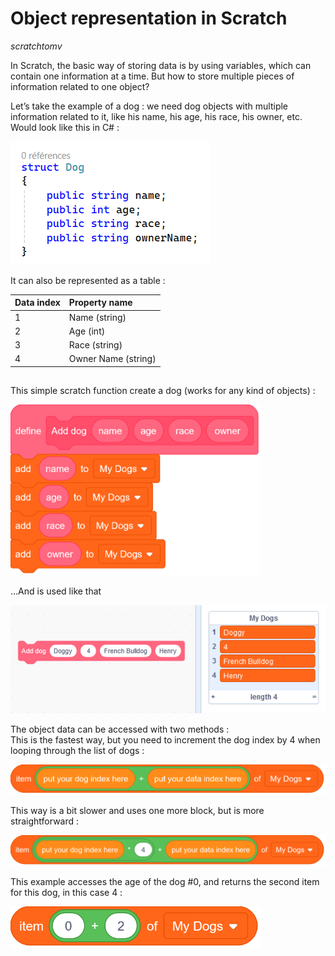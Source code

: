 # Object representation in Scratch
*scratchtomv*  

In Scratch, the basic way of storing data is by using variables, which can contain one information at a time. But how to store multiple pieces of information related to one object?

Let’s take the example of a dog : we need dog objects with multiple information related to it, like his name, his age, his race, his owner, etc.  
Would look like this in C\# : 

<img src="../images/image67.png">

It can also be represented as a table : 

| Data index | Property name |
| :--------- | :------------ |
| 1          | Name (string) |
| 2          | Age (int) |
| 3          | Race (string) |
| 4          | Owner Name (string) |

##

This simple scratch function create a dog (works for any kind of objects) :   

<img src="../images/image42.png" width="400">


…And is used like that  

<img src="../images/image12.png">

The object data can be accessed with two methods :   
This is the fastest way, but you need to increment the dog index by 4 when looping through the list of dogs :   

<img src="../images/image54.png">

This way is a bit slower and uses one more block, but is more straightforward :   

<img src="../images/image72.png">

This example accesses the age of the dog \#0, and returns the second item for this dog, in this case 4 :   

<img src="../images/image46.png" width="400">